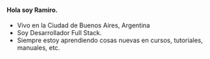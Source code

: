 #### Hola soy Ramiro.

- Vivo en la Ciudad de Buenos Aires, Argentina
- Soy Desarrollador Full Stack.
- Siempre estoy aprendiendo cosas nuevas en cursos, tutoriales, manuales, etc.


